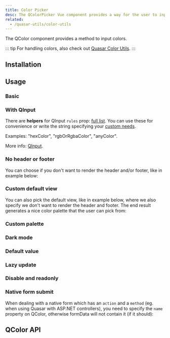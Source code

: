 ```yaml
---
title: Color Picker
desc: The QColorPicker Vue component provides a way for the user to input colors.
related:
  - /quasar-utils/color-utils
---
```


The QColor component provides a method to input colors.

::: tip
For handling colors, also check out [Quasar Color Utils](/quasar-utils/color-utils).
:::

## Installation
<doc-installation components="QColor" />

## Usage

### Basic

<doc-example title="Basic" file="QColor/Basic" />

### With QInput

<doc-example title="Input" file="QColor/Input" />

There are **helpers** for QInput `rules` prop: [full list](https://github.com/quasarframework/quasar/blob/dev/ui/src/utils/patterns.js). You can use these for convenience or write the string specifying your [custom needs](/vue-components/input#Internal-validation).

Examples: "hexColor", "rgbOrRgbaColor", "anyColor".

More info: [QInput](/vue-components/input).

### No header or footer

You can choose if you don't want to render the header and/or footer, like in example below:

<doc-example title="No header/footer" file="QColor/NoHeaderFooter" />

### Custom default view

You can also pick the default view, like in example below, where we also specify we don't want to render the header and footer. The end result generates a nice color palette that the user can pick from:

<doc-example title="Custom default view" file="QColor/CustomDefaultView" />

### Custom palette

<doc-example title="Custom palette" file="QColor/CustomPalette" />

### Dark mode

<doc-example title="Dark version" file="QColor/Dark" />

### Default value

<doc-example title="Default value" file="QColor/DefaultValue" />

### Lazy update

<doc-example title="Lazy model" file="QColor/LazyModel" />

### Disable and readonly

<doc-example title="Disable and readonly" file="QColor/DisableReadonly" />

### Native form submit

<q-badge label="v1.9+" />

When dealing with a native form which has an `action` and a `method` (eg. when using Quasar with ASP.NET controllers), you need to specify the `name` property on QColor, otherwise formData will not contain it (if it should):

<doc-example title="Native form" file="QColor/NativeForm" />

## QColor API
<doc-api file="QColor" />
